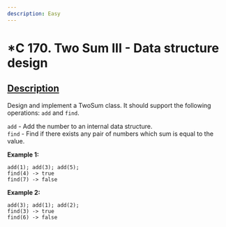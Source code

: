 ```yaml
---
description: Easy
---
```


# \*C 170. Two Sum III - Data structure design

## [Description](https://leetcode.com/problems/two-sum-iii-data-structure-design/)

Design and implement a TwoSum class. It should support the following operations: `add` and `find`.

`add` - Add the number to an internal data structure.  
`find` - Find if there exists any pair of numbers which sum is equal to the value.

**Example 1:**

```text
add(1); add(3); add(5);
find(4) -> true
find(7) -> false
```

**Example 2:**

```text
add(3); add(1); add(2);
find(3) -> true
find(6) -> false
```

